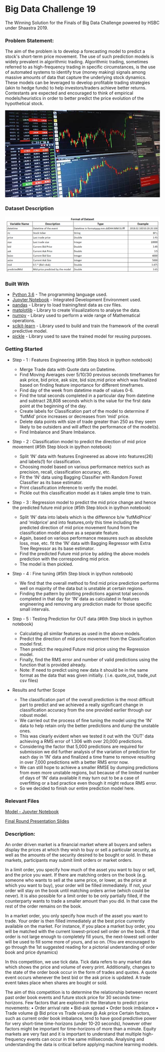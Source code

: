 # Big Data Challenge 19
The Winning Solution for the Finals of Big Data Challenge powered by HSBC under Shaastra 2019.

### Problem Statement:
The aim of the problem is to develop a forecasting model to predict a stock's short-term price
movement. The use of such prediction models is widely prevalent in algorithmic trading. Algorithmic
trading, sometimes referred to as high-frequency trading in specific circumstances, is the use of
automated systems to identify true (money making) signals among massive amounts of data that
capture the underlying stock dynamics. These models can be leveraged to develop profitable trading
strategies (akin to hedge funds) to help investors/traders achieve better returns. Contestants are
expected and encouraged to think of empirical models/heuristics in order to better predict the price
evolution of the hypothetical stock.

<p align="center">
  <img src="Images/Algo%20Trading.jpg">
</p>

### Dataset Description
<p align="center">
  <img src="Images/Dataset%20Format.png">
</p>

### Built With

* [Python 3.6](https://www.python.org/) - The programming language used.
* [Jupyter Notebook](https://jupyter.org/) - Integrated Development Environment used.
* [pandas](https://pandas.pydata.org/) - Library to load training/test data as csv files.
* [matplotlib]() - Library to create Visualizations to analyse the data.
* [numpy]() - Library used to perform a wide range of Mathematical operations.
* [scikit-learn]() - Library used to build and train the framework of the overall predictive model.
* [pickle]() - Library used to save the trained model for reusing purposes.

### Getting Started
* Step - 1 : Features Engineering (#5th Step block in ipython notebook)
  * Merge Trade data with Quote data on Datetime.
  * Find Moving Averages over 5/10/30 previous seconds timeframes for ask price, bid price, ask size,
bid size,mid price which was finalized based on finding feature importance for different timeframes.
  * Find day of the week from datetime made of values 0-6.
  * Find the total seconds completed in a particular day from datetime and subtract 28,808 seconds
which is the value for the first data point at the beginning of the day.
  * Create labels for Classification part of the model to determine if ‘futMid’ price increases or
decreases from ‘mid’ price.
  * Delete data points with size of trade greater than 250 as they seem likely to be outsiders and will
affect the performance of the model(s).
  * Find Imbalance and Share Imbalance.

* Step - 2 : Classification model to predict the direction of mid price movement (#5th Step block in ipython
notebook)
  * Split ‘IN’ data with features Engineered as above into features(26) and labels(1) for classification.
  * Choosing model based on various performance metrics such as precision, recall, classification
accuracy, etc.
  * Fit the ‘IN’ data using Bagging Classifier with Random Forest Classifier as its base estimator.
  * Print classification inference to verify the model.
  * Pickle out this classification model as it takes ample time to train.
  
* Step - 3 : Regression model to predict the mid price change and hence the predicted future mid price (#5th
Step block in ipython notebook)
  * Split ‘IN’ data into labels which is the difference b/w ‘futMidPrice’ and ‘midprice’ and into
features,only this time including the predicted direction of mid price movement found from the
classification model above as a separate feature.
  * Again, based on various performance measures such as absolute loss, mse, etc. fit the ‘IN’ data
with Bagging Regressor with Extra Tree Regressor as its base estimator.
  * Find the predicted Future mid price by adding the above models prediction with the corresponding
mid price.
  * The model is then pickled.
  
* Step - 4 : Fine tuning (#5th Step block in ipython notebook)
  * We find that the overall method to find mid price prediction performs well on majority of the data but
is unstable at certain regions.
  * Finding the pattern by plotting predictions against total seconds completed in that day for ‘IN’ data
as calculated in features engineering and removing any prediction made for those specific small
intervals.

* Step - 5 : Testing Prediction for OUT data (#6th Step block in ipython notebook)
  * Calculating all similar features as used in the above models.
  * Predict the direction of mid price movement from the Classification model first.
  * Then predict the required Future mid price using the Regression model.
  * Finally, find the RMS error and number of valid predictions using the function that is provided
already.
  * Note: If need to predict using new data it should be in the same format as the data that was given
initially. ( i.e. quote_out, trade_out csv files)

* Results and further Scope
  * The classification part of the overall prediction is the most difficult part to predict and we achieved a
really significant change in classification accuracy from the one provided earlier through our robust
model.
  * We carried out the process of fine tuning the model using the ‘IN’ data to help retain only the better
predictions and dump the unstable ones.
  * This was clearly evident when we tested it out with the ‘OUT’ data achieving a RMS error of 1.306
with over 20,000 predictions.
  * Considering the factor that 5,000 predictions are required for submission we did further analysis of
the variation of prediction for each day in ‘IN’ data and finalized a time frame to remove resulting in
over 7,000 predictions with a better RMS error now.
  * We can still hope to achieve a smaller RMSE by dumping predictions from even more unstable
regions, but because of the limited number of days of ‘IN’ data available it may turn out to be a case
of overfitting or a bad practice even though it might reduce RMS error.
  * So we decided to finish our entire prediction model here.
  
### Relevant Files
[Model - Jupyter Notebook](Model.ipynb)

[Final Round Presentation Slides](Big%20Data%20Challenge%202019%20Presentation.pdf)

### Description:
An order driven market is a financial market where all buyers and sellers display the prices at
which they wish to buy or sell a particular security, as well as the amounts of the security desired
to be bought or sold. In these markets, participants may submit limit orders or market orders.

In a limit order, you specify how much of the asset you want to buy or sell, and the price you
want. If there are matching orders on the book (e.g. someone who wants to sell at the same
price, or lower, as the price at which you want to buy), your order will be filled immediately. If not,
your order will stay on the book until matching orders arrive (which could be never). It is also
possible for a limit order to be only partially filled, if the counterparty wants to trade a smaller
amount than you did. In that case the rest of the order remains on the book.

In a market order, you only specify how much of the asset you want to trade. Your order is then
filled immediately at the best price currently available on the market. For instance, if you place a
market buy order, you will be matched with the current lowest-priced sell order on the book. If
that order is not large enough to completely fill yours, the next-lowest sell order will be used to fill
some more of yours, and so on. (You are encouraged to go through the 1st suggested reading
for a pictorial understanding of order book and price dynamics)

In this competition, we use tick data. Tick data refers to any market data which shows the price
and volume of every print. Additionally, changes to the state of the order book occur in the form
of trades and quotes. A quote event occurs whenever the best bid or the ask price is updated. A
trade event takes place when shares are bought or sold.

The aim of this competition is to determine the relationship between recent past order book
events and future stock price for 30 seconds time-horizons. Few factors that are explored in the
literature to predict price movements:
• Order arrival rate
• Bid-ask spread
• Order book imbalance
• Trade volume @ Bid price vs Trade volume @ Ask price
Certain factors, such as current order book imbalance, tend to have good predictive power for
very short-time time-horizons (under 10-20 seconds), however other factors might be important
for time-horizons of more than a minute.
Equity markets are very fast and it is important to understand that multiple high-frequency events
can occur in the same milliseconds. Analysing and understanding the data is critical before
applying machine learning models.
